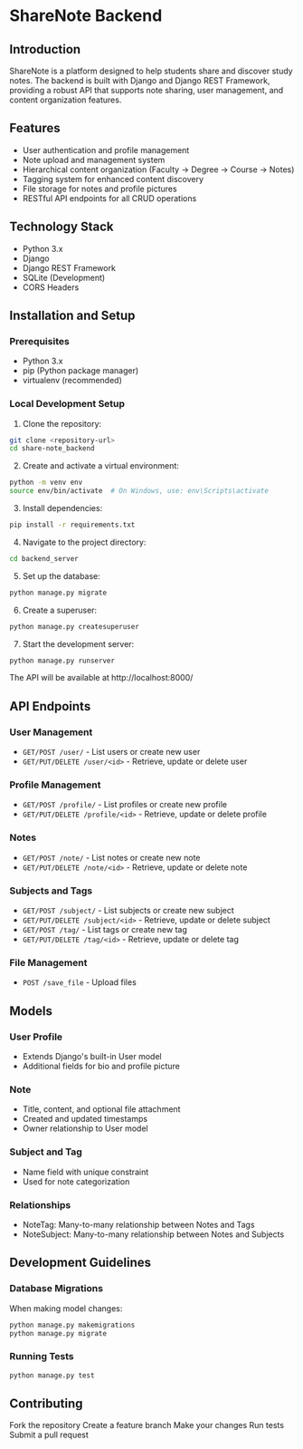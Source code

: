 # ShareNote Backend

## Introduction
ShareNote is a platform designed to help students share and discover study notes. The backend is built with Django and Django REST Framework, providing a robust API that supports note sharing, user management, and content organization features.

## Features
- User authentication and profile management
- Note upload and management system
- Hierarchical content organization (Faculty → Degree → Course → Notes)
- Tagging system for enhanced content discovery
- File storage for notes and profile pictures
- RESTful API endpoints for all CRUD operations

## Technology Stack
- Python 3.x
- Django
- Django REST Framework
- SQLite (Development)
- CORS Headers

## Installation and Setup

### Prerequisites
- Python 3.x
- pip (Python package manager)
- virtualenv (recommended)

### Local Development Setup

1. Clone the repository:
```bash
git clone <repository-url>
cd share-note_backend
```

2. Create and activate a virtual environment:
```bash
python -m venv env
source env/bin/activate  # On Windows, use: env\Scripts\activate
```

3. Install dependencies:
```bash
pip install -r requirements.txt
```

4. Navigate to the project directory:
```bash
cd backend_server
```

5. Set up the database:
```bash
python manage.py migrate
```

6. Create a superuser:
```bash
python manage.py createsuperuser
```

7. Start the development server:
```bash
python manage.py runserver
```

The API will be available at http://localhost:8000/

## API Endpoints

### User Management
- `GET/POST /user/` - List users or create new user
- `GET/PUT/DELETE /user/<id>` - Retrieve, update or delete user

### Profile Management
- `GET/POST /profile/` - List profiles or create new profile
- `GET/PUT/DELETE /profile/<id>` - Retrieve, update or delete profile

### Notes
- `GET/POST /note/` - List notes or create new note
- `GET/PUT/DELETE /note/<id>` - Retrieve, update or delete note

### Subjects and Tags
- `GET/POST /subject/` - List subjects or create new subject
- `GET/PUT/DELETE /subject/<id>` - Retrieve, update or delete subject
- `GET/POST /tag/` - List tags or create new tag
- `GET/PUT/DELETE /tag/<id>` - Retrieve, update or delete tag

### File Management
- `POST /save_file` - Upload files

## Models

### User Profile
- Extends Django's built-in User model
- Additional fields for bio and profile picture

### Note
- Title, content, and optional file attachment
- Created and updated timestamps
- Owner relationship to User model

### Subject and Tag
- Name field with unique constraint
- Used for note categorization

### Relationships
- NoteTag: Many-to-many relationship between Notes and Tags
- NoteSubject: Many-to-many relationship between Notes and Subjects

## Development Guidelines

### Database Migrations
When making model changes:
```bash
python manage.py makemigrations
python manage.py migrate
```

### Running Tests
```bash
python manage.py test
```

## Contributing

Fork the repository
Create a feature branch
Make your changes
Run tests
Submit a pull request
